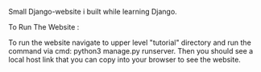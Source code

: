 Small Django-website i built while learning Django.

To Run The Website :

To run the website navigate to upper level "tutorial" directory and run the command via cmd: python3 manage.py runserver.
Then you should see a local host link that you can copy into your browser to see the website.
